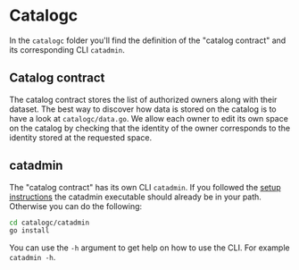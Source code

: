 # Catalogc

In the `catalogc` folder you'll find the definition of the "catalog contract"
and its corresponding CLI `catadmin`.

## Catalog contract

The catalog contract stores the list of authorized owners along with
their dataset. The best way to discover how data is stored on the
catalog is to have a look at `catalogc/data.go`. We allow each owner to
edit its own space on the catalog by checking that the identity of the
owner corresponds to the identity stored at the requested space.

## catadmin

The "catalog contract" has its own CLI `catadmin`. If you followed the [setup
instructions](setup.md#generate-the-executables) the catadmin executable should
already be in your path. Otherwise you can do the following:

```bash
cd catalogc/catadmin
go install
```

You can use the `-h` argument to get help on how to use the CLI. For example
`catadmin -h`.